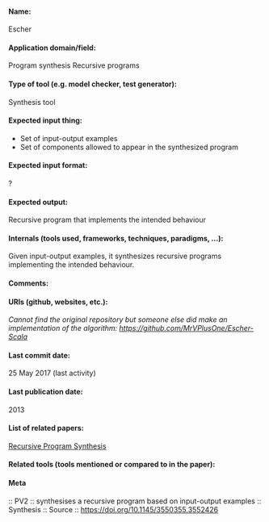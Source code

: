 #### Name:
Escher

#### Application domain/field:
Program synthesis
Recursive programs

#### Type of tool (e.g. model checker, test generator):
Synthesis tool

#### Expected input thing:
- Set of input-output examples
- Set of components allowed to appear in the synthesized program

#### Expected input format:
?

#### Expected output:
Recursive program that implements the intended behaviour

#### Internals (tools used, frameworks, techniques, paradigms, ...):
Given input-output examples, it synthesizes recursive programs implementing the intended behaviour. 

#### Comments:

#### URIs (github, websites, etc.):
*Cannot find the original repository but someone else did make an implementation of the algorithm: https://github.com/MrVPlusOne/Escher-Scala*

#### Last commit date:
25 May 2017 (last activity)

#### Last publication date:
2013

#### List of related papers:
[Recursive Program Synthesis](https://doi.org/10.1007/978-3-642-39799-8_67)

#### Related tools (tools mentioned or compared to in the paper):

#### Meta
:: PV2 :: synthesises a recursive program based on input-output examples
:: Synthesis
:: Source :: https://doi.org/10.1145/3550355.3552426
